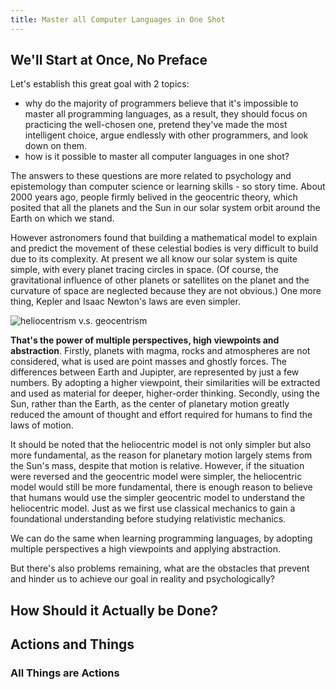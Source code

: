 ```yaml
---
title: Master all Computer Languages in One Shot
---
```


## We'll Start at Once, No Preface

Let's establish this great goal with 2 topics:
  - why do the majority of programmers believe that it's impossible to master all programming languages, as a result, they should focus on practicing the well-chosen one, pretend they've made the most intelligent choice, argue endlessly with other programmers, and look down on them.
  - how is it possible to master all computer languages in one shot?

The answers to these questions are more related to psychology and epistemology than computer science or learning skills - so story time. About 2000 years ago, people firmly belived in the geocentric theory, which posited that all the planets and the Sun in our solar system orbit around the Earth on which we stand.

However astronomers found that building a mathematical model to explain and predict the movement of these celestial bodies is very difficult to build due to its complexity. At present we all know our solar system is quite simple, with every planet tracing circles in space. (Of course, the gravitational influence of other planets or satellites on the planet and the curvature of space are neglected because they are not obvious.) One more thing, Kepler and Isaac Newton's laws are even simpler.

![heliocentrism v.s. geocentrism](https://pic1.zhimg.com/v2-9ca588a1bb7ed7d66dd8446535a4dee8_b.webp)

**That's the power of multiple perspectives, high viewpoints and abstraction**. Firstly, planets with magma, rocks and atmospheres are not considered, what is used are point masses and ghostly forces. The differences between Earth and Jupipter, are represented by just a few numbers. By adopting a higher viewpoint, their similarities will be extracted and used as material for deeper, higher-order thinking. Secondly, using the Sun, rather than the Earth, as the center of planetary motion greatly reduced the amount of thought and effort required for humans to find the laws of motion.

It should be noted that the heliocentric model is not only simpler but also more fundamental, as the reason for planetary motion largely stems from the Sun's mass, despite that motion is relative. However, if the situation were reversed and the geocentric model were simpler, the heliocentric model would still be more fundamental, there is enough reason to believe that humans would use the simpler geocentric model to understand the heliocentric model. Just as we first use classical mechanics to gain a foundational understanding before studying relativistic mechanics.

We can do the same when learning programming languages, by adopting multiple perspectives a high viewpoints and applying abstraction.

But there's also problems remaining, what are the obstacles that prevent and hinder us to achieve our goal in reality and psychologically?


## How Should it Actually be Done?

## Actions and Things

### All Things are Actions
